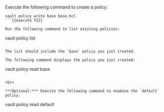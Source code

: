 Execute the following command to create a policy:

```
vault policy write base base.hcl
```{{execute T2}}

Run the following command to list existing policies:

```
vault policy list
```{{execute T2}}

The list should include the `base` policy you just created.

The following command displays the policy you just created:

```
vault policy read base
```{{execute T2}}

<br>

***Optional:*** Execute the following command to examine the `default` policy.

```
vault policy read default
```{{execute T2}}
